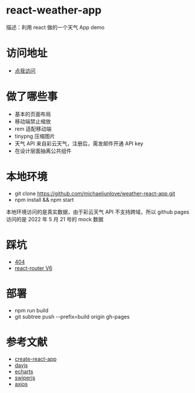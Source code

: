 # react-weather-app

描述：利用 react 做的一个天气 App demo

# 访问地址

-   <a href="https://michaeljunlove.github.io/weather-react-app/" target="_blank">点我访问</a>

# 做了哪些事

-   基本的页面布局
-   移动端禁止缩放
-   rem 适配移动端
-   tinypng 压缩图片
-   天气 API 来自彩云天气，注册后，需发邮件开通 API key
-   在设计层面抽离公共组件

# 本地环境

-   git clone https://github.com/michaeljunlove/weather-react-app.git
-   npm install && npm start

本地环境访问的是真实数据，由于彩云天气 API 不支持跨域，所以 github pages 访问的是 2022 年 5 月 21 号的 mock 数据

# 踩坑

-   [404](https://github.com/facebook/create-react-app/discussions/11938)
-   [react-router V6 ](https://segmentfault.com/q/1010000041418022/a-1020000041418358)

# 部署

-   npm run build
-   git subtree push --prefix=build origin gh-pages

# 参考文献

-   [create-react-app](https://create-react-app.dev/)
-   [dayjs](https://dayjs.fenxianglu.cn/)
-   [echarts](https://echarts.apache.org/handbook/zh/basics/import)
-   [swiperjs](https://swiperjs.com/react)
-   [axios](https://axios-http.com/docs/intro)
